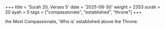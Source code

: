 +++
title = 'Surah 20, Verses 5'
date = '2025-08-30'
weight = 2353
surah = 20
ayah = 5
tags = ["compassionate", "established", "throne"]
+++

the Most Compassionate, ˹Who is˺ established above the Throne.
